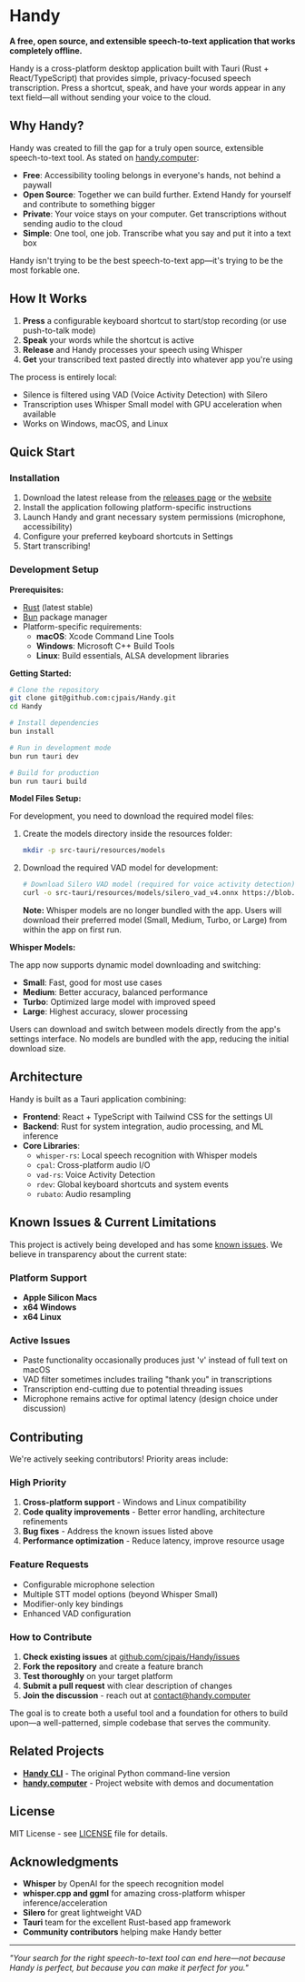 # Handy

**A free, open source, and extensible speech-to-text application that works completely offline.**

Handy is a cross-platform desktop application built with Tauri (Rust + React/TypeScript) that provides simple, privacy-focused speech transcription. Press a shortcut, speak, and have your words appear in any text field—all without sending your voice to the cloud.

## Why Handy?

Handy was created to fill the gap for a truly open source, extensible speech-to-text tool. As stated on [handy.computer](https://handy.computer):

- **Free**: Accessibility tooling belongs in everyone's hands, not behind a paywall
- **Open Source**: Together we can build further. Extend Handy for yourself and contribute to something bigger
- **Private**: Your voice stays on your computer. Get transcriptions without sending audio to the cloud
- **Simple**: One tool, one job. Transcribe what you say and put it into a text box

Handy isn't trying to be the best speech-to-text app—it's trying to be the most forkable one.

## How It Works

1. **Press** a configurable keyboard shortcut to start/stop recording (or use push-to-talk mode)
2. **Speak** your words while the shortcut is active
3. **Release** and Handy processes your speech using Whisper
4. **Get** your transcribed text pasted directly into whatever app you're using

The process is entirely local:
- Silence is filtered using VAD (Voice Activity Detection) with Silero
- Transcription uses Whisper Small model with GPU acceleration when available
- Works on Windows, macOS, and Linux

## Quick Start

### Installation

1. Download the latest release from the [releases page](https://github.com/cjpais/Handy/releases) or the [website](https://handy.computer)
2. Install the application following platform-specific instructions
3. Launch Handy and grant necessary system permissions (microphone, accessibility)
4. Configure your preferred keyboard shortcuts in Settings
5. Start transcribing!

### Development Setup

**Prerequisites:**
- [Rust](https://rustup.rs/) (latest stable)
- [Bun](https://bun.sh/) package manager
- Platform-specific requirements:
  - **macOS**: Xcode Command Line Tools
  - **Windows**: Microsoft C++ Build Tools
  - **Linux**: Build essentials, ALSA development libraries

**Getting Started:**

```bash
# Clone the repository
git clone git@github.com:cjpais/Handy.git
cd Handy

# Install dependencies
bun install

# Run in development mode
bun run tauri dev

# Build for production
bun run tauri build
```

**Model Files Setup:**

For development, you need to download the required model files:

1. Create the models directory inside the resources folder:
   ```bash
   mkdir -p src-tauri/resources/models
   ```

2. Download the required VAD model for development:
   ```bash
   # Download Silero VAD model (required for voice activity detection)
   curl -o src-tauri/resources/models/silero_vad_v4.onnx https://blob.handy.computer/silero_vad_v4.onnx
   ```

   **Note:** Whisper models are no longer bundled with the app. Users will download their preferred model (Small, Medium, Turbo, or Large) from within the app on first run.

**Whisper Models:**

The app now supports dynamic model downloading and switching:
- **Small**: Fast, good for most use cases
- **Medium**: Better accuracy, balanced performance
- **Turbo**: Optimized large model with improved speed
- **Large**: Highest accuracy, slower processing

Users can download and switch between models directly from the app's settings interface. No models are bundled with the app, reducing the initial download size.

## Architecture

Handy is built as a Tauri application combining:

- **Frontend**: React + TypeScript with Tailwind CSS for the settings UI
- **Backend**: Rust for system integration, audio processing, and ML inference
- **Core Libraries**:
  - `whisper-rs`: Local speech recognition with Whisper models
  - `cpal`: Cross-platform audio I/O
  - `vad-rs`: Voice Activity Detection
  - `rdev`: Global keyboard shortcuts and system events
  - `rubato`: Audio resampling

## Known Issues & Current Limitations

This project is actively being developed and has some [known issues](https://github.com/cjpais/Handy/issues). We believe in transparency about the current state:

### Platform Support
- **Apple Silicon Macs**
- **x64 Windows**
- **x64 Linux**

### Active Issues
- Paste functionality occasionally produces just 'v' instead of full text on macOS
- VAD filter sometimes includes trailing "thank you" in transcriptions
- Transcription end-cutting due to potential threading issues
- Microphone remains active for optimal latency (design choice under discussion)

## Contributing

We're actively seeking contributors! Priority areas include:

### High Priority
1. **Cross-platform support** - Windows and Linux compatibility
2. **Code quality improvements** - Better error handling, architecture refinements
3. **Bug fixes** - Address the known issues listed above
4. **Performance optimization** - Reduce latency, improve resource usage

### Feature Requests
- Configurable microphone selection
- Multiple STT model options (beyond Whisper Small)
- Modifier-only key bindings
- Enhanced VAD configuration

### How to Contribute

1. **Check existing issues** at [github.com/cjpais/Handy/issues](https://github.com/cjpais/Handy/issues)
2. **Fork the repository** and create a feature branch
3. **Test thoroughly** on your target platform
4. **Submit a pull request** with clear description of changes
5. **Join the discussion** - reach out at [contact@handy.computer](mailto:contact@handy.computer)

The goal is to create both a useful tool and a foundation for others to build upon—a well-patterned, simple codebase that serves the community.

## Related Projects

- **[Handy CLI](https://github.com/cjpais/handy-cli)** - The original Python command-line version
- **[handy.computer](https://handy.computer)** - Project website with demos and documentation

## License

MIT License - see [LICENSE](LICENSE) file for details.

## Acknowledgments

- **Whisper** by OpenAI for the speech recognition model
- **whisper.cpp and ggml** for amazing cross-platform whisper inference/acceleration
- **Silero** for great lightweight VAD
- **Tauri** team for the excellent Rust-based app framework
- **Community contributors** helping make Handy better

---

*"Your search for the right speech-to-text tool can end here—not because Handy is perfect, but because you can make it perfect for you."*
